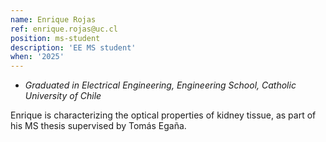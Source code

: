 ```yaml
---
name: Enrique Rojas
ref: enrique.rojas@uc.cl
position: ms-student
description: 'EE MS student'
when: '2025'
---
```


- _Graduated in Electrical Engineering, Engineering School, Catholic University of Chile_

Enrique is characterizing the optical properties of kidney tissue, as part of his MS thesis supervised by Tomás Egaña. 